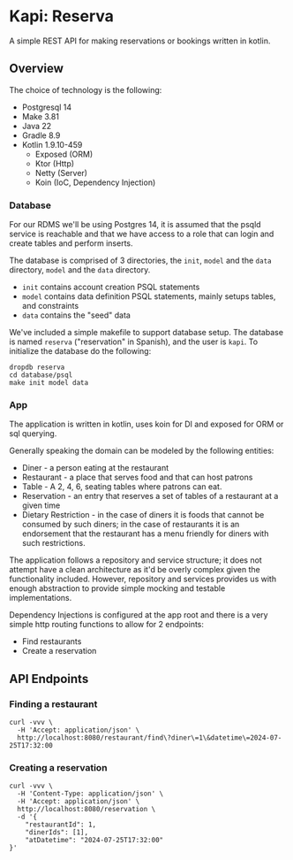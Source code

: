 # Kapi: Reserva

A simple REST API for making reservations or bookings written in kotlin.

## Overview

The choice of technology is the following:

  * Postgresql 14
  * Make 3.81
  * Java 22
  * Gradle 8.9
  * Kotlin 1.9.10-459
      * Exposed (ORM)
      * Ktor (Http)
      * Netty (Server)
      * Koin (IoC, Dependency Injection)

### Database

For our RDMS we'll be using Postgres 14, it is assumed that the psqld service is reachable and that we have access to 
a role that can login and create tables and perform inserts.

The database is comprised of 3 directories, the `init`, `model` and the `data` directory, `model` and the `data` directory.

  * `init` contains account creation PSQL statements
  * `model` contains data definition PSQL statements, mainly setups tables, and constraints
  * `data` contains the "seed" data

We've included a simple makefile to support database setup. The database is named `reserva` ("reservation" in Spanish), 
and the user is `kapi`. To initialize the database do the following:

```shell
dropdb reserva
cd database/psql
make init model data
```

### App

The application is written in kotlin, uses koin for DI and exposed for ORM or sql querying.

Generally speaking the domain can be modeled by the following entities:

  * Diner - a person eating at the restaurant
  * Restaurant - a place that serves food and that can host patrons
  * Table - A 2, 4, 6, seating tables where patrons can eat.
  * Reservation - an entry that reserves a set of tables of a restaurant at a given time
  * Dietary Restriction - in the case of diners it is foods that cannot be consumed by such diners; in the case of
    restaurants it is an endorsement that the restaurant has a menu friendly for diners with such restrictions.

The application follows a repository and service structure; it does not attempt have a clean architecture as it'd be 
overly complex given the functionality included. However, repository and services provides us with enough abstraction
to provide simple mocking and testable implementations.

Dependency Injections is configured at the app root and there is a very simple http routing functions to allow 
for 2 endpoints:

  * Find restaurants
  * Create a reservation

## API Endpoints

### Finding a restaurant

```shell
curl -vvv \
  -H 'Accept: application/json' \
  http://localhost:8080/restaurant/find\?diner\=1\&datetime\=2024-07-25T17:32:00 
```

### Creating a reservation

```shell
curl -vvv \
  -H 'Content-Type: application/json' \
  -H 'Accept: application/json' \
  http://localhost:8080/reservation \
  -d '{
    "restaurantId": 1,
    "dinerIds": [1],
    "atDatetime": "2024-07-25T17:32:00"
}'
```



